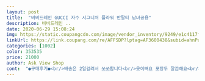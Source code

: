 ```yaml
---
layout: post 
title:  "비비드레인 GUCCI 자수 시그니처 플라워 반팔티 남녀공용" 
description: 비비드레인 ..
date: 2020-06-29 15:08:24 
img: https://static.coupangcdn.com/image/vendor_inventory/9249/e1c4117f0a1c285584ca69decd81a322339946b7bf872435f375665ca59f.JPG 
linkUrl: https://link.coupang.com/re/AFFSDP?lptag=AF3600438&subid=ahnPublicAsk&pageKey=1689102609&itemId=2876591906&vendorItemId=70865738832&traceid=V0-113-1d5da50171ed206c 
categories: [1002] 
color: 353535 
price: 21000 
author: Ask View Shop 
cont:  "●구매후기●<br/>배송은 2일걸려서 쏘쏘합니다<br/>옷이뻐요 포장두 깔끔해요<br/>이쁘네요<br/>잘받았습니다 <br/>" 
---
```

